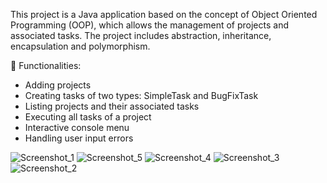 This project is a Java application based on the concept of Object Oriented Programming (OOP), which allows the management of projects and associated tasks. The project includes abstraction, inheritance, encapsulation and polymorphism.

🔹 Functionalities:

 * Adding projects
 * Creating tasks of two types: SimpleTask and BugFixTask
 * Listing projects and their associated tasks
 * Executing all tasks of a project
 * Interactive console menu
 * Handling user input errors

![Screenshot_1](https://github.com/user-attachments/assets/dd243347-3dd1-4ee6-acdd-2ace0fe07dd2)
![Screenshot_5](https://github.com/user-attachments/assets/634c99cc-a063-442b-ac42-d6cb276f2da6)
![Screenshot_4](https://github.com/user-attachments/assets/bc383993-a35f-4cd2-a844-f56e9d1c4a7d)
![Screenshot_3](https://github.com/user-attachments/assets/f2c0302e-b13f-41d0-b3cd-faba0cc8e545)
![Screenshot_2](https://github.com/user-attachments/assets/0ec85ebf-c1dd-44d5-84a2-f0a1bf31ebe6)
